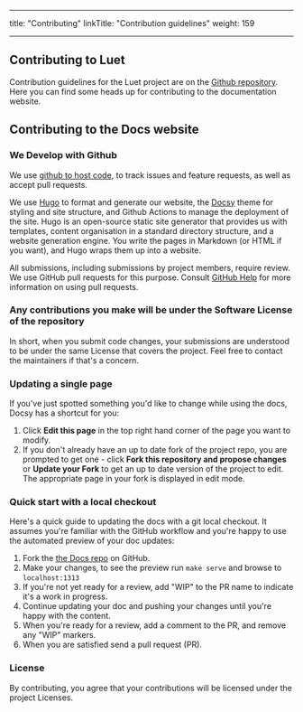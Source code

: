
---
title: "Contributing"
linkTitle: "Contribution guidelines"
weight: 159

---

## Contributing to Luet
Contribution guidelines for the Luet project are on the [Github repository](https://github.com/mudler/luet/blob/master/CONTRIBUTING.md). Here you can find some heads up for contributing to the documentation website.

## Contributing to the Docs website

### We Develop with Github
We use [github to host code](https://github.com/Luet-lab/docs), to track issues and feature requests, as well as accept pull requests.

We use [Hugo](https://gohugo.io/) to format and generate our website, the
[Docsy](https://github.com/google/docsy) theme for styling and site structure, 
and Github Actions to manage the deployment of the site. 
Hugo is an open-source static site generator that provides us with templates, 
content organisation in a standard directory structure, and a website generation 
engine. You write the pages in Markdown (or HTML if you want), and Hugo wraps them up into a website.

All submissions, including submissions by project members, require review. We
use GitHub pull requests for this purpose. Consult
[GitHub Help](https://help.github.com/articles/about-pull-requests/) for more
information on using pull requests.

### Any contributions you make will be under the Software License of the repository
In short, when you submit code changes, your submissions are understood to be under the same License that covers the project. Feel free to contact the maintainers if that's a concern.

### Updating a single page

If you've just spotted something you'd like to change while using the docs, Docsy has a shortcut for you:

1. Click **Edit this page** in the top right hand corner of the page you want to modify.
2. If you don't already have an up to date fork of the project repo, you are prompted to get one - click **Fork this repository and propose changes** or **Update your Fork** to get an up to date version of the project to edit. The appropriate page in your fork is displayed in edit mode.


### Quick start with a local checkout

Here's a quick guide to updating the docs with a git local checkout. It assumes you're familiar with the
GitHub workflow and you're happy to use the automated preview of your doc
updates:

1. Fork the [the Docs repo](https://github.com/Luet-lab/docs) on GitHub.
2. Make your changes, to see the preview run `make serve` and browse to `localhost:1313`
3. If you're not yet ready for a review, add "WIP" to the PR name to indicate 
  it's a work in progress.
4. Continue updating your doc and pushing your changes until you're happy with 
  the content.
5. When you're ready for a review, add a comment to the PR, and remove any
  "WIP" markers.
6. When you are satisfied send a pull request (PR).

### License
By contributing, you agree that your contributions will be licensed under the project Licenses.
